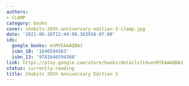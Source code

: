 ```yaml
---
authors:
- CLAMP
category: books
cover: chobits-20th-anniversary-edition-3-clamp.jpg
date: '2021-06-26T12:44:08.303958-07:00'
ids:
  google_books: enMYEAAAQBAJ
  isbn_10: '1646594363'
  isbn_13: '9781646594368'
link: https://play.google.com/store/books/details?id=enMYEAAAQBAJ
status: currently-reading
title: Chobits 20th Anniversary Edition 3
---
```

